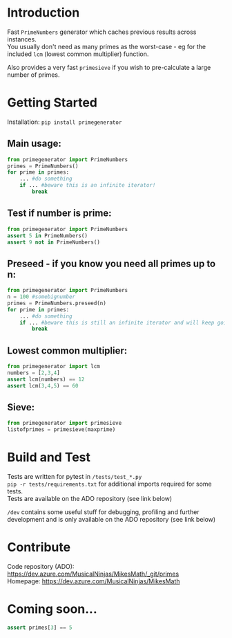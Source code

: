 # Introduction 
Fast `PrimeNumbers` generator which caches previous results across instances.\
You usually don't need as many primes as the worst-case - eg for the included `lcm` (lowest common multiplier) function.

Also provides a very fast `primesieve` if you wish to pre-calculate a large number of primes.

# Getting Started
Installation: `pip install primegenerator`

## Main usage:
```python
from primegenerator import PrimeNumbers
primes = PrimeNumbers()
for prime in primes:
    ... #do something
    if ... #beware this is an infinite iterator!
        break
```

## Test if number is prime:
```python
from primegenerator import PrimeNumbers
assert 5 in PrimeNumbers()
assert 9 not in PrimeNumbers()
```


## Preseed - if you know you need all primes up to n:
```python
from primegenerator import PrimeNumbers
n = 100 #somebignumber
primes = PrimeNumbers.preseed(n)
for prime in primes:
    ... #do something
    if ... #beware this is still an infinite iterator and will keep going past the seed point!
        break
```

## Lowest common multiplier:
```python
from primegenerator import lcm
numbers = [2,3,4]
assert lcm(numbers) == 12
assert lcm(3,4,5) == 60
```

## Sieve:
```python
from primegenerator import primesieve
listofprimes = primesieve(maxprime)
```

# Build and Test
Tests are written for pytest in `/tests/test_*.py`\
`pip -r tests/requirements.txt` for additional imports required for some tests.\
Tests are available on the ADO repository (see link below)

`/dev` contains some useful stuff for debugging, profiling and further development and is only available on the ADO repository (see link below)

# Contribute
Code repository (ADO): https://dev.azure.com/MusicalNinjas/MikesMath/_git/primes \
Homepage: https://dev.azure.com/MusicalNinjas/MikesMath

# Coming soon...
```python
assert primes[3] == 5
```